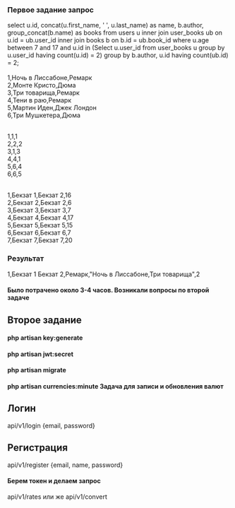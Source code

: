 ### Первое задание запрос
select u.id, concat(u.first_name, ' ', u.last_name) as name, b.author, group_concat(b.name) as books from users u inner join user_books ub on u.id = ub.user_id inner join books b on b.id = ub.book_id where u.age between 7 and 17 and u.id in (Select u.user_id from user_books u group by u.user_id having count(u.id) = 2) group by b.author, u.id having count(ub.id) = 2;
</br>
</br>1,Ночь в Лиссабоне,Ремарк
</br>2,Монте Кристо,Дюма
</br>3,Три товарища,Ремарк
</br>4,Тени в раю,Ремарк
</br>5,Мартин Иден,Джек Лондон
</br>6,Три Мушкетера,Дюма

</br>1,1,1
</br>2,2,2
</br>3,1,3
</br>4,4,1
</br>5,6,4
</br>6,6,5

</br>1,Бекзат 1,Бекзат 2,16
</br>2,Бекзат 2,Бекзат 2,6
</br>3,Бекзат 3,Бекзат 3,7
</br>4,Бекзат 4,Бекзат 4,17
</br>5,Бекзат 5,Бекзат 5,15
</br>6,Бекзат 6,Бекзат 6,7
</br>7,Бекзат 7,Бекзат 7,20
### Результат
1,Бекзат 1 Бекзат 2,Ремарк,"Ночь в Лиссабоне,Три товарища",2


#### Было потрачено около 3-4 часов. Возникали вопросы по второй задаче
## Второе задание
#### php artisan key:generate
#### php artisan jwt:secret
#### php artisan migrate
#### php artisan currencies:minute Задача для записи и обновления валют
## Логин 
api/v1/login {email, password}
## Регистрация
api/v1/register {email, name, password}
#### Берем токен и делаем запрос 
api/v1/rates или же api/v1/convert
